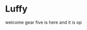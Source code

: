 # Luffy
welcome
gear five is here and it is op 
 
 
     
  
            
                                
                                             
                                                          
                                                                        
                                               
                                        
                         
             
      
 
